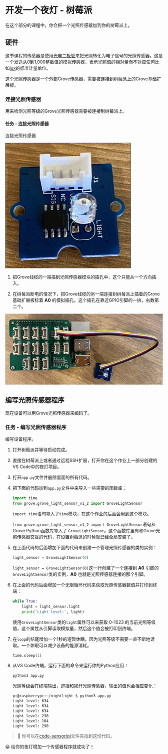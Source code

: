 # 开发一个夜灯 - 树莓派

在这个部分的课程中，你会把一个光照传感器加到你的树莓派上。

## 硬件

这节课程的传感器是使用[光电二极管](https://wikipedia.org/wiki/Photodiode)来把光照转化为电子信号的光照传感器。这是一个发送从0到1,000整数值的模拟传感器，表示光照值的相对量而不对应任何比如[lux](https://wikipedia.org/wiki/Lux)的标准计量单位。

这个光照传感器是一个外部Grove传感器，需要被连接到树莓派上的Grove基础扩展板。

### 连接光照传感器

用来检测光照等级的Grove光照传感器需要被连接到树莓派上。

#### 任务 - 连接光照传感器

连接光照传感器

![一个 grove 光照传感器](../../../../images/grove-light-sensor.png)

1. 把Grove线缆的一端插到光照传感器模块的插孔中，这个只能从一个方向插入。

1. 在树莓派断电的情况下，把Grove线缆的另一端连接到树莓派上插着的Grove基础扩展板标着 **A0** 的模拟插孔。这个插孔在靠近GPIO引脚的一排，右数第二个。

![插在A0插孔的grove光照传感器](../../../../images/pi-light-sensor.png)

## 编写光照传感器程序

现在设备可以用Grove光照传感器来编码了。

### 任务 - 编写光照传感器程序

编写设备程序。

1. 打开树莓派并等待启动完成。

1. 直接在树莓派上或者通过远程SSH扩展，打开你在这个作业上一部分创建的VS Code中的夜灯项目。

1. 打开`app.py`文件并删除里面的所有代码。

1. 把下面的代码加到`app.py`文件中来导入一些需要的函数库：

    ```python
    import time
    from grove.grove_light_sensor_v1_2 import GroveLightSensor
    ```

    `import time`语句导入了`time`模块，在这个作业的后面会用到这个模块。

    `from grove.grove_light_sensor_v1_2 import GroveLightSensor`语句从Grove Python函数库导入了 `GroveLightSensor`。这个函数库里有和Grove光照传感器交互的代码，在设置树莓派的时候就已经全局安装了。

1. 在上面代码的后面增加下面的代码来创建一个管理光照传感器的类的实例：

    ```python
    light_sensor = GroveLightSensor(0)
    ```

    `light_sensor = GroveLightSensor(0)`这一行创建了一个连接到 **A0** 引脚的`GroveLightSensor`类的实例，**A0** 也就是光照传感器连接的那个引脚。

1. 在上面的代码后面增加一个无限循环代码来获取光照传感器数值并打印到终端：

    ```python
    while True:
        light = light_sensor.light
        print('Light level:', light)
    ```

    使用`GroveLightSensor`类的`light`属性可以来获取 0-1023 的当前光照等级值，这个属性从引脚读取模拟量，然后这个值会被打印到终端。

1. 在`loop`的结尾增加一个1秒的短暂休眠，因为光照等级不需要一直不断地读取。一个休眠可以减少设备的能源消耗。

    ```python
    time.sleep(1)
    ```

1. 从VS Code终端，运行下面的命令来运行你的Python应用：

    ```sh
    python3 app.py
    ```

    光照等级会在终端输出，遮挡和揭开光照传感器，输出的值也会相应变化：

    ```output
    pi@raspberrypi:~/nightlight $ python3 app.py 
    Light level: 634
    Light level: 634
    Light level: 634
    Light level: 230
    Light level: 104
    Light level: 290
    ```

> 💁 你可以在[code-sensor/pi](../code-sensor/pi)文件夹找到这份代码。

😀 给你的夜灯增加一个传感器程序就成功了！